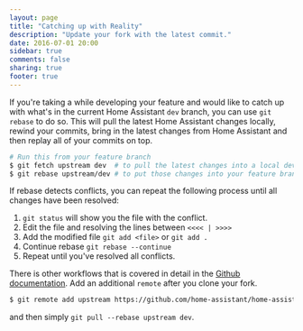 ```yaml
---
layout: page
title: "Catching up with Reality"
description: "Update your fork with the latest commit."
date: 2016-07-01 20:00
sidebar: true
comments: false
sharing: true
footer: true
---
```


If you're taking a while developing your feature and would like to catch up with what's in the current Home Assistant `dev` branch, you can use `git rebase` to do so. This will pull the latest Home Assistant changes locally, rewind your commits, bring in the latest changes from Home Assistant and then replay all of your commits on top.

```bash
# Run this from your feature branch
$ git fetch upstream dev  # to pull the latest changes into a local dev branch
$ git rebase upstream/dev # to put those changes into your feature branch before your changes
```

If rebase detects conflicts, you can repeat the following process until all changes have been resolved:

1. `git status` will show you the file with the conflict.
2. Edit the file and resolving the lines between `<<<< | >>>>`
3. Add the modified file `git add <file>` or `git add .`
4. Continue rebase `git rebase --continue`
5. Repeat until you've resolved all conflicts.

There is other workflows that is covered in detail in the [Github documentation](https://help.github.com/articles/fork-a-repo/). Add an additional `remote` after you clone your fork.

```bash
$ git remote add upstream https://github.com/home-assistant/home-assistant.git
```

and then simply `git pull --rebase upstream dev`.

